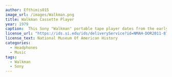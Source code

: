 ```yaml
---
author: Efthimis015
image_url: /images/Walkman.png
title: Walkman Cassette Player 
year: 1979
caption:  This Sony "Walkman" portable tape player dates from the early 1980s. Originally introduced in 1979 as the “Soundabout,” two people could listen simultaneously while a small microphone permitted them to converse without removing their headsets. Powered by a 9-volt battery, the recorder sold well until the decline of the cassette format in the mid 2000s.
license_url: "https://ids.si.edu/ids/deliveryService?id=NMAH-DOR2011-8753.jpg"
license_text: National Museum Of American History
categories:
  - Headphones
  - Music
tags:
  - Walkman
  - Sony
---
```


